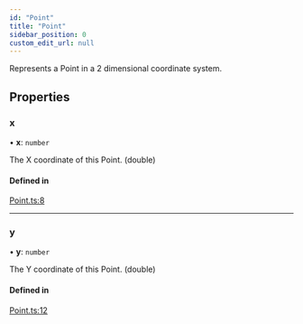 ```yaml
---
id: "Point"
title: "Point"
sidebar_position: 0
custom_edit_url: null
---
```


Represents a Point in a 2 dimensional coordinate system.

## Properties

### x

• **x**: `number`

The X coordinate of this Point. (double)

#### Defined in

[Point.ts:8](https://github.com/mrousavy/react-native-vision-camera/blob/c66550ed/package/src/Point.ts#L8)

___

### y

• **y**: `number`

The Y coordinate of this Point. (double)

#### Defined in

[Point.ts:12](https://github.com/mrousavy/react-native-vision-camera/blob/c66550ed/package/src/Point.ts#L12)
